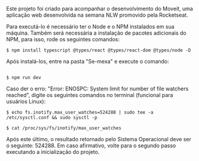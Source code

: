 Este projeto foi criado para acompanhar o desenvolvimento do Moveit, uma aplicação web desenvolvida na semana NLW promovido pela Rocketseat. 

Para executá-lo é necessário ter o Node e o NPM instalados em sua máquina. Também será necessária a instalação de pacotes adicionais do NPM, para isso, rode os seguintes comandos:

```console
$ npm install typescript @types/react @types/react-dom @types/node -D
```

Após instalá-los, entre na pasta "Se-mexa" e execute o comando: 

```console

$ npm run dev

```

Caso der o erro: "Error: ENOSPC: System limit for number of file watchers reached", digite os seguintes comandos no terminal (funcional para usuários Linux):

```console
$ echo fs.inotify.max_user_watches=524288 | sudo tee -a /etc/sysctl.conf && sudo sysctl -p

$ cat /proc/sys/fs/inotify/max_user_watches

```

Após este último, o resultado retornado pelo Sistema Operacional deve ser o seguinte: 524288. Em caso afirmativo, volte para o segundo passo executando a inicialização do projeto.
